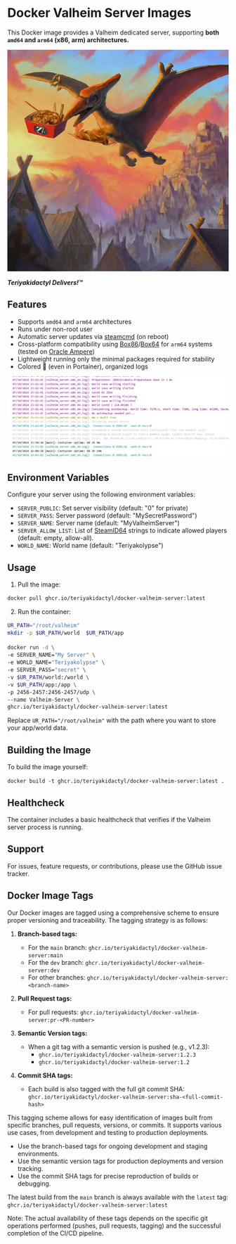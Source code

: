 # Docker Valheim Server Images

This Docker image provides a Valheim dedicated server, supporting **both `amd64` and `arm64` (x86, arm) architectures.**

![Teriyakidactyl Delivers!™](/images/teriyakidactyl_valheim.png)

**_Teriyakidactyl Delivers!™_**

## Features

- Supports `amd64` and `arm64` architectures
- Runs under non-root user
- Automatic server updates via [steamcmd](https://developer.valvesoftware.com/wiki/SteamCMD) (on reboot)
- Cross-platform compatibility using [Box86](https://github.com/ptitSeb/box86)/[Box64](https://github.com/ptitSeb/box64) for `arm64` systems (tested on [Oracle Ampere](https://www.oracle.com/cloud/compute/arm/))
- Lightweight running only the minimal packages required for stability
- Colored :rainbow: (even in Portainer), organized logs

![Teriyakidactyl Delivers!™](/images/logs.png)

## Environment Variables

Configure your server using the following environment variables:

- `SERVER_PUBLIC`: Set server visibility (default: "0" for private)
- `SERVER_PASS`: Server password (default: "MySecretPassword")
- `SERVER_NAME`: Server name (default: "MyValheimServer")
- `SERVER_ALLOW_LIST`: List of [SteamID64](https://www.steamidfinder.com/) strings to indicate allowed players (default: empty, allow-all).  
- `WORLD_NAME`: World name (default: "Teriyakolypse")

## Usage

1. Pull the image:
   
```bash
docker pull ghcr.io/teriyakidactyl/docker-valheim-server:latest
```

2. Run the container:
   
```bash
UR_PATH="/root/valheim"
mkdir -p $UR_PATH/world  $UR_PATH/app

docker run -d \
-e SERVER_NAME="My Server" \
-e WORLD_NAME="Teriyakolypse" \
-e SERVER_PASS="secret" \
-v $UR_PATH/world:/world \
-v $UR_PATH/app:/app \
-p 2456-2457:2456-2457/udp \
--name Valheim-Server \
ghcr.io/teriyakidactyl/docker-valheim-server:latest

```

Replace `UR_PATH="/root/valheim"` with the path where you want to store your app/world data.

## Building the Image

To build the image yourself:

```docker build -t ghcr.io/teriyakidactyl/docker-valheim-server:latest .```

## Healthcheck

The container includes a basic healthcheck that verifies if the Valheim server process is running.

## Support

For issues, feature requests, or contributions, please use the GitHub issue tracker.

## Docker Image Tags

Our Docker images are tagged using a comprehensive scheme to ensure proper versioning and traceability. The tagging strategy is as follows:

1. **Branch-based tags:**
   - For the `main` branch: `ghcr.io/teriyakidactyl/docker-valheim-server:main`
   - For the `dev` branch: `ghcr.io/teriyakidactyl/docker-valheim-server:dev`
   - For other branches: `ghcr.io/teriyakidactyl/docker-valheim-server:<branch-name>`

2. **Pull Request tags:**
   - For pull requests: `ghcr.io/teriyakidactyl/docker-valheim-server:pr-<PR-number>`

3. **Semantic Version tags:**
   - When a git tag with a semantic version is pushed (e.g., v1.2.3):
     - `ghcr.io/teriyakidactyl/docker-valheim-server:1.2.3`
     - `ghcr.io/teriyakidactyl/docker-valheim-server:1.2`

4. **Commit SHA tags:**
   - Each build is also tagged with the full git commit SHA:
     `ghcr.io/teriyakidactyl/docker-valheim-server:sha-<full-commit-hash>`

This tagging scheme allows for easy identification of images built from specific branches, pull requests, versions, or commits. It supports various use cases, from development and testing to production deployments.

- Use the branch-based tags for ongoing development and staging environments.
- Use the semantic version tags for production deployments and version tracking.
- Use the commit SHA tags for precise reproduction of builds or debugging.

The latest build from the `main` branch is always available with the `latest` tag:
`ghcr.io/teriyakidactyl/docker-valheim-server:latest`

Note: The actual availability of these tags depends on the specific git operations performed (pushes, pull requests, tagging) and the successful completion of the CI/CD pipeline.


